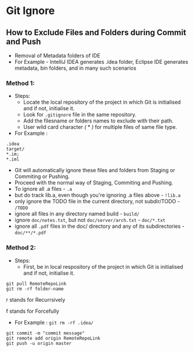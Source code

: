 # Git Ignore
## How to Exclude Files and Folders during Commit and Push
* Removal of Metadata folders of IDE
* For Example - IntelliJ IDEA generates .idea folder, Eclipse IDE generates metadata, bin folders, and in many such scenarios
### Method 1:
* Steps:
  * Locate the local repository of the project in which Git is initialised and if not, initialise it.
  * Look for `.gitignore` file in the same repository.
  * Add the filesname or folders names to exclude with their path.
  * User wild card character *(* * *)* for multiple files of same file type.
* For Example : 
```
.idea
target/ 
*.im; 
*.iml 
```
* Git will automatically ignore these files and folders from Staging or Commiting or Pushing.
* Proceed with the normal way of Staging, Commiting and Pushing.
* To ignore all .a files - `.a`
* but do track lib.a, even though you're ignoring .a files above - `!lib.a`
* only ignore the TODO file in the current directory, not subdir/TODO - `/TODO`
* ignore all files in any directory named build - `build/`
* ignore `doc/notes.txt`, but not `doc/server/arch.txt` - `doc/*.txt`
* ignore all `.pdf` files in the doc/ directory and any of its subdirectories - `doc/**/*.pdf`
### Method 2:
* Steps:
  * First, be in local respository of the project in which Git is initialised and if not, initialise it.
```
git pull RemoteRepoLink
git rm -rf folder-name
```
r stands for Recurrsively

f stands for Forcefully
* For Example : `git rm -rf .idea/`
``` 
git commit -m "commit message"
git remote add origin RemoteRepoLink
git push -u origin master
```
